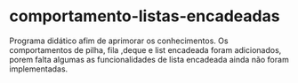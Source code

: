 # comportamento-listas-encadeadas
Programa didático afim de aprimorar os conhecimentos. Os comportamentos de pilha, fila ,deque e list encadeada foram adicionados, porem falta algumas as funcionalidades de lista encadeada ainda não foram implementadas.

